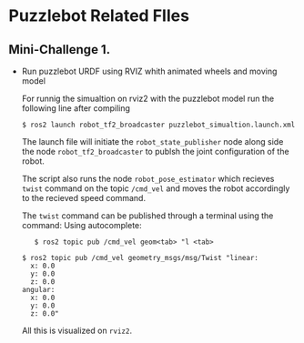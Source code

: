 # Puzzlebot Related FIles

## Mini-Challenge 1. 
- Run puzzlebot URDF using RVIZ whith animated wheels and moving model

  For runnig the simualtion on rviz2 with the puzzlebot model run the following line after compiling 
  ```console
  $ ros2 launch robot_tf2_broadcaster puzzlebot_simualtion.launch.xml
  ```
  
  The launch file will initiate the ```robot_state_publisher``` node along side the node ```robot_tf2_broadcaster``` to publsh the joint configuration of the robot.
  
  The script also runs the node ```robot_pose_estimator``` which recieves ```twist``` command on the topic ```/cmd_vel``` and moves the robot accordingly to the recieved speed command.

  The ```twist``` command can be published through a terminal using the command:
    Using autocomplete: 
    ```console
       $ ros2 topic pub /cmd_vel geom<tab> "l <tab>
    ```
  ```console
  $ ros2 topic pub /cmd_vel geometry_msgs/msg/Twist "linear:
    x: 0.0
    y: 0.0
    z: 0.0
  angular:
    x: 0.0
    y: 0.0
    z: 0.0" 

  ```

  All this is visualized on ```rviz2```. 
